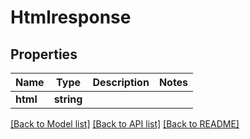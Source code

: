 # Htmlresponse

## Properties
Name | Type | Description | Notes
------------ | ------------- | ------------- | -------------
**html** | **string** |  | 

[[Back to Model list]](../README.md#documentation-for-models) [[Back to API list]](../README.md#documentation-for-api-endpoints) [[Back to README]](../README.md)


